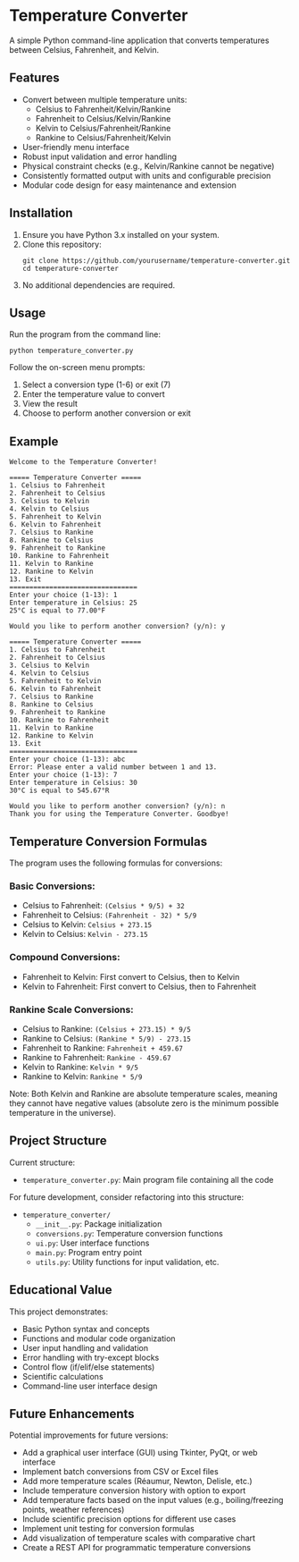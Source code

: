 # Temperature Converter

A simple Python command-line application that converts temperatures between Celsius, Fahrenheit, and Kelvin.

## Features

- Convert between multiple temperature units:
  - Celsius to Fahrenheit/Kelvin/Rankine
  - Fahrenheit to Celsius/Kelvin/Rankine
  - Kelvin to Celsius/Fahrenheit/Rankine
  - Rankine to Celsius/Fahrenheit/Kelvin
- User-friendly menu interface
- Robust input validation and error handling
- Physical constraint checks (e.g., Kelvin/Rankine cannot be negative)
- Consistently formatted output with units and configurable precision
- Modular code design for easy maintenance and extension

## Installation

1. Ensure you have Python 3.x installed on your system.
2. Clone this repository:
   ```
   git clone https://github.com/yourusername/temperature-converter.git
   cd temperature-converter
   ```
3. No additional dependencies are required.

## Usage

Run the program from the command line:

```
python temperature_converter.py
```

Follow the on-screen menu prompts:
1. Select a conversion type (1-6) or exit (7)
2. Enter the temperature value to convert
3. View the result
4. Choose to perform another conversion or exit

## Example

```
Welcome to the Temperature Converter!

===== Temperature Converter =====
1. Celsius to Fahrenheit
2. Fahrenheit to Celsius
3. Celsius to Kelvin
4. Kelvin to Celsius
5. Fahrenheit to Kelvin
6. Kelvin to Fahrenheit
7. Celsius to Rankine
8. Rankine to Celsius
9. Fahrenheit to Rankine
10. Rankine to Fahrenheit
11. Kelvin to Rankine
12. Rankine to Kelvin
13. Exit
================================
Enter your choice (1-13): 1
Enter temperature in Celsius: 25
25°C is equal to 77.00°F

Would you like to perform another conversion? (y/n): y

===== Temperature Converter =====
1. Celsius to Fahrenheit
2. Fahrenheit to Celsius
3. Celsius to Kelvin
4. Kelvin to Celsius
5. Fahrenheit to Kelvin
6. Kelvin to Fahrenheit
7. Celsius to Rankine
8. Rankine to Celsius
9. Fahrenheit to Rankine
10. Rankine to Fahrenheit
11. Kelvin to Rankine
12. Rankine to Kelvin
13. Exit
================================
Enter your choice (1-13): abc
Error: Please enter a valid number between 1 and 13.
Enter your choice (1-13): 7
Enter temperature in Celsius: 30
30°C is equal to 545.67°R

Would you like to perform another conversion? (y/n): n
Thank you for using the Temperature Converter. Goodbye!
```

## Temperature Conversion Formulas

The program uses the following formulas for conversions:

### Basic Conversions:
- Celsius to Fahrenheit: `(Celsius * 9/5) + 32`
- Fahrenheit to Celsius: `(Fahrenheit - 32) * 5/9`
- Celsius to Kelvin: `Celsius + 273.15`
- Kelvin to Celsius: `Kelvin - 273.15`

### Compound Conversions:
- Fahrenheit to Kelvin: First convert to Celsius, then to Kelvin
- Kelvin to Fahrenheit: First convert to Celsius, then to Fahrenheit

### Rankine Scale Conversions:
- Celsius to Rankine: `(Celsius + 273.15) * 9/5`
- Rankine to Celsius: `(Rankine * 5/9) - 273.15`
- Fahrenheit to Rankine: `Fahrenheit + 459.67`
- Rankine to Fahrenheit: `Rankine - 459.67`
- Kelvin to Rankine: `Kelvin * 9/5`
- Rankine to Kelvin: `Rankine * 5/9`

Note: Both Kelvin and Rankine are absolute temperature scales, meaning they cannot have negative values (absolute zero is the minimum possible temperature in the universe).

## Project Structure

Current structure:
- `temperature_converter.py`: Main program file containing all the code

For future development, consider refactoring into this structure:
- `temperature_converter/`
  - `__init__.py`: Package initialization
  - `conversions.py`: Temperature conversion functions
  - `ui.py`: User interface functions
  - `main.py`: Program entry point
  - `utils.py`: Utility functions for input validation, etc.

## Educational Value

This project demonstrates:
- Basic Python syntax and concepts
- Functions and modular code organization
- User input handling and validation
- Error handling with try-except blocks
- Control flow (if/elif/else statements)
- Scientific calculations
- Command-line user interface design

## Future Enhancements

Potential improvements for future versions:
- Add a graphical user interface (GUI) using Tkinter, PyQt, or web interface
- Implement batch conversions from CSV or Excel files
- Add more temperature scales (Réaumur, Newton, Delisle, etc.)
- Include temperature conversion history with option to export
- Add temperature facts based on the input values (e.g., boiling/freezing points, weather references)
- Include scientific precision options for different use cases
- Implement unit testing for conversion formulas
- Add visualization of temperature scales with comparative chart
- Create a REST API for programmatic temperature conversions
